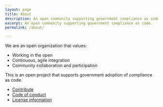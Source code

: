 ```yaml
---
layout: page
title: About
description: An open community supporting government compliance as code.
excerpt: An open community supporting government compliance as code.
permalink: /about/

---
```


We are an open organization that values:

* Working in the open
* Continuous, agile integration
* Community collaboration and participation

This is an open project that supports government adoption of compliance as code.

* [Contribute](/contribute/)
* [Code of conduct](/conduct/)
* [License information](/license/)